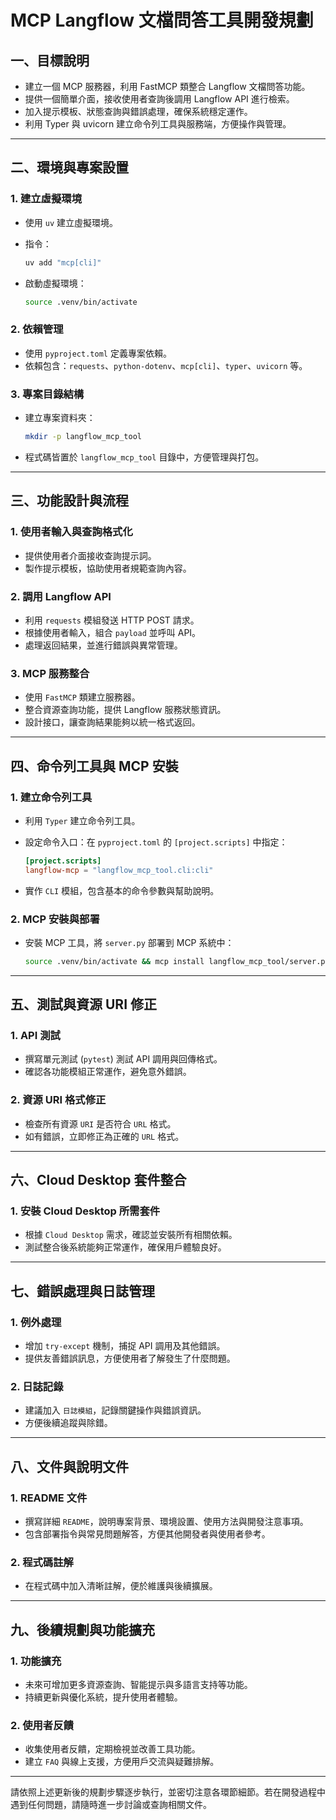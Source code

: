# MCP Langflow 文檔問答工具開發規劃

## 一、目標說明
- 建立一個 MCP 服務器，利用 FastMCP 類整合 Langflow 文檔問答功能。
- 提供一個簡單介面，接收使用者查詢後調用 Langflow API 進行檢索。
- 加入提示模板、狀態查詢與錯誤處理，確保系統穩定運作。
- 利用 Typer 與 uvicorn 建立命令列工具與服務端，方便操作與管理。

---

## 二、環境與專案設置
### 1. 建立虛擬環境
- 使用 `uv` 建立虛擬環境。
- 指令：

  ```sh
  uv add "mcp[cli]"
  ```

- 啟動虛擬環境：

  ```sh
  source .venv/bin/activate
  ```

### 2. 依賴管理
- 使用 `pyproject.toml` 定義專案依賴。
- 依賴包含：`requests`、`python-dotenv`、`mcp[cli]`、`typer`、`uvicorn` 等。

### 3. 專案目錄結構
- 建立專案資料夾：

  ```sh
  mkdir -p langflow_mcp_tool
  ```

- 程式碼皆置於 `langflow_mcp_tool` 目錄中，方便管理與打包。

---

## 三、功能設計與流程
### 1. 使用者輸入與查詢格式化
- 提供使用者介面接收查詢提示詞。
- 製作提示模板，協助使用者規範查詢內容。

### 2. 調用 Langflow API
- 利用 `requests` 模組發送 HTTP POST 請求。
- 根據使用者輸入，組合 `payload` 並呼叫 API。
- 處理返回結果，並進行錯誤與異常管理。

### 3. MCP 服務整合
- 使用 `FastMCP` 類建立服務器。
- 整合資源查詢功能，提供 Langflow 服務狀態資訊。
- 設計接口，讓查詢結果能夠以統一格式返回。

---

## 四、命令列工具與 MCP 安裝
### 1. 建立命令列工具
- 利用 `Typer` 建立命令列工具。
- 設定命令入口：在 `pyproject.toml` 的 `[project.scripts]` 中指定：

  ```toml
  [project.scripts]
  langflow-mcp = "langflow_mcp_tool.cli:cli"
  ```

- 實作 `CLI` 模組，包含基本的命令參數與幫助說明。

### 2. MCP 安裝與部署
- 安裝 MCP 工具，將 `server.py` 部署到 MCP 系統中：

  ```sh
  source .venv/bin/activate && mcp install langflow_mcp_tool/server.py --name "Langflow 文檔問答" --with requests --with python-dotenv --with uvicorn --with typer
  ```

---

## 五、測試與資源 URI 修正
### 1. API 測試
- 撰寫單元測試 (`pytest`) 測試 API 調用與回傳格式。
- 確認各功能模組正常運作，避免意外錯誤。

### 2. 資源 URI 格式修正
- 檢查所有資源 `URI` 是否符合 `URL` 格式。
- 如有錯誤，立即修正為正確的 `URL` 格式。

---

## 六、Cloud Desktop 套件整合
### 1. 安裝 Cloud Desktop 所需套件
- 根據 `Cloud Desktop` 需求，確認並安裝所有相關依賴。
- 測試整合後系統能夠正常運作，確保用戶體驗良好。

---

## 七、錯誤處理與日誌管理
### 1. 例外處理
- 增加 `try-except` 機制，捕捉 API 調用及其他錯誤。
- 提供友善錯誤訊息，方便使用者了解發生了什麼問題。

### 2. 日誌記錄
- 建議加入 `日誌模組`，記錄關鍵操作與錯誤資訊。
- 方便後續追蹤與除錯。

---

## 八、文件與說明文件
### 1. README 文件
- 撰寫詳細 `README`，說明專案背景、環境設置、使用方法與開發注意事項。
- 包含部署指令與常見問題解答，方便其他開發者與使用者參考。

### 2. 程式碼註解
- 在程式碼中加入清晰註解，便於維護與後續擴展。

---

## 九、後續規劃與功能擴充
### 1. 功能擴充
- 未來可增加更多資源查詢、智能提示與多語言支持等功能。
- 持續更新與優化系統，提升使用者體驗。

### 2. 使用者反饋
- 收集使用者反饋，定期檢視並改善工具功能。
- 建立 `FAQ` 與線上支援，方便用戶交流與疑難排解。

---

請依照上述更新後的規劃步驟逐步執行，並密切注意各環節細節。若在開發過程中遇到任何問題，請隨時進一步討論或查詢相關文件。

